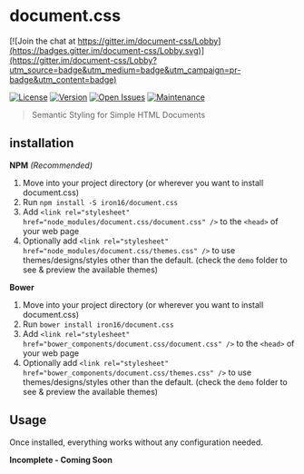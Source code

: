 document.css
=========

[![Join the chat at https://gitter.im/document-css/Lobby](https://badges.gitter.im/document-css/Lobby.svg)](https://gitter.im/document-css/Lobby?utm_source=badge&utm_medium=badge&utm_campaign=pr-badge&utm_content=badge)

[![License][license-img]][license-url]
[![Version][version-img]][version-url]
[![Open Issues][issues-img]][issues-url]
[![Maintenance](https://img.shields.io/maintenance/yes/2016.svg)][issues-url]

> Semantic Styling for Simple HTML Documents

## installation

**NPM** *(Recommended)*

1. Move into your project directory (or wherever you want to install document.css)
2. Run `npm install -S iron16/document.css`
3. Add `<link rel="stylesheet" href="node_modules/document.css/document.css" />` to the `<head>` of your web page
4. Optionally add `<link rel="stylesheet" href="node_modules/document.css/themes.css" />` to use themes/designs/styles other than the default. (check the `demo` folder to see & preview the available themes)

**Bower**

1. Move into your project directory (or wherever you want to install document.css)
2. Run `bower install iron16/document.css`
3. Add `<link rel="stylesheet" href="bower_components/document.css/document.css" />` to the `<head>` of your web page
4. Optionally add `<link rel="stylesheet" href="bower_components/document.css/themes.css" />` to use themes/designs/styles other than the default. (check the `demo` folder to see & preview the available themes)

## Usage
Once installed, everything works without any configuration needed.

**Incomplete - Coming Soon**

[license-url]: https://github.com/iron16/document.css/blob/master/LICENSE
[license-img]: https://img.shields.io/github/license/iron16/document.css.svg

[version-url]: https://github.com/iron16/document.css/releases
[version-img]: https://img.shields.io/github/release/iron16/document.css.svg

[issues-url]: https://github.com/iron16/document.css/issues
[issues-img]: http://img.shields.io/github/issues/iron16/document.css.svg
